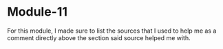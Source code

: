 # Module-11

For this module, I made sure to list the sources that I used to help me as a comment directly above the section said source helped me with.
